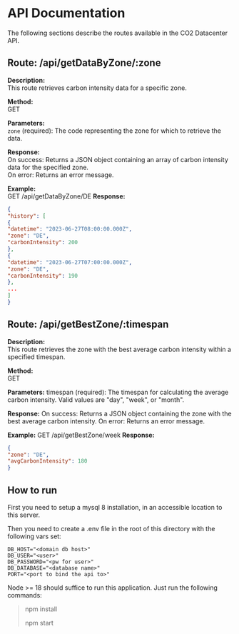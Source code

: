 # API Documentation

The following sections describe the routes available in the CO2 Datacenter API.

## Route: /api/getDataByZone/:zone

**Description:**  
This route retrieves carbon intensity data for a specific zone.

**Method:**  
GET

**Parameters:**  
`zone` (required): The code representing the zone for which to retrieve the data.

**Response:**  
On success: Returns a JSON object containing an array of carbon intensity data for the specified zone.  
On error: Returns an error message.

**Example:**  
GET /api/getDataByZone/DE
**Response:**

```json
{
"history": [
{
"datetime": "2023-06-27T08:00:00.000Z",
"zone": "DE",
"carbonIntensity": 200
},
{
"datetime": "2023-06-27T07:00:00.000Z",
"zone": "DE",
"carbonIntensity": 190
},
...
]
}
```

## Route: /api/getBestZone/:timespan

**Description:**  
This route retrieves the zone with the best average carbon intensity within a specified timespan.

**Method:**  
GET

**Parameters:**
timespan (required): The timespan for calculating the average carbon intensity. Valid values are "day", "week", or "month".

**Response:**
On success: Returns a JSON object containing the zone with the best average carbon intensity.
On error: Returns an error message.

**Example:**
GET /api/getBestZone/week
**Response:**

```json
{
"zone": "DE",
"avgCarbonIntensity": 180
}
```

## How to run

First you need to setup a mysql 8 installation, in an accessible location to this server.

Then you need to create a .env file in the root of this directory with the following vars set:

```
DB_HOST="<domain db host>"
DB_USER="<user>"
DB_PASSWORD="<pw for user>"
DB_DATABASE="<database name>"
PORT="<port to bind the api to>"
```

Node >= 18 should suffice to run this application. Just run the following commands:

> npm install
> 
> npm start
